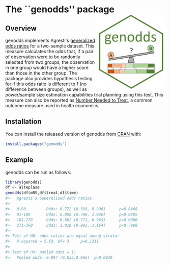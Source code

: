 
<!-- README.md is generated from README.Rmd. Please edit that file -->
<!-- badges: start -->
<!-- badges: end -->
The \`\`genodds'' package <img src="sticker.png" alt="genodds logo" style="float:right;height:232.25px" align="right" height="232.25">
======================================================================================================================================

Overview
--------

genodds implements Agresti's [generalized odds ratios](https://www.jstor.org/stable/2530495) for a two-sample dataset. This measure calculates the odds that, if a pair of observation were to be randomly selected from two groups, the observation in one group would have a higher score than those in the other group. The package also provides hypothesis testing for if this odds ratio is different to 1 (no difference between groups), as well as power/sample size estimation capabilities trial planning using this test. This measure can also be reported as [Number Needed to Treat](https://doi.org/10.1111/ijs.12364), a common outcome measure used in health economics.

Installation
------------

You can install the released version of genodds from [CRAN](https://CRAN.R-project.org) with:

``` r
install.packages("genodds")
```

Example
-------

genodds can be run as follows:

``` r
library(genodds)
df <- alteplase
genodds(df$mRS,df$treat,df$time)
#>   Agresti's Generalised odds ratios
#> 
#>   0-90         Odds: 0.772 (0.599, 0.996)      p=0.0468
#>   91-180       Odds: 0.850 (0.709, 1.020)      p=0.0805
#>   181-270      Odds: 0.862 (0.771, 0.963)      p=0.0088
#>   271-360      Odds: 1.019 (0.891, 1.164)      p=0.7868
#> 
#> Test of H0: odds ratios are equal among strata:
#>   X-squared = 5.63, df= 3     p=0.1311
#> 
#> Test of H0: pooled odds = 1:
#>   Pooled odds: 0.897 (0.833,0.966)  p=0.0039
```
